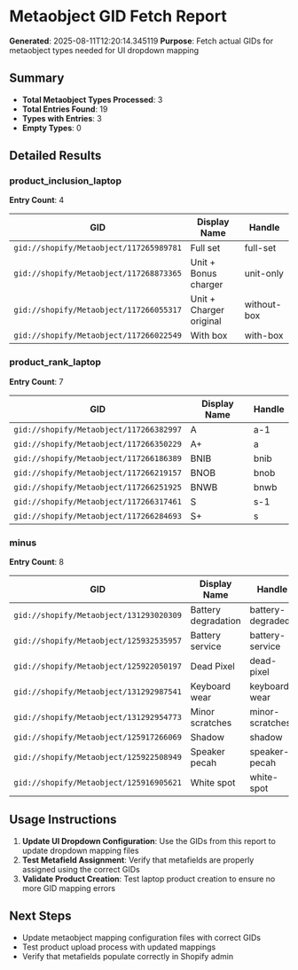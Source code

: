 # Metaobject GID Fetch Report

**Generated**: 2025-08-11T12:20:14.345119
**Purpose**: Fetch actual GIDs for metaobject types needed for UI dropdown mapping

## Summary

- **Total Metaobject Types Processed**: 3
- **Total Entries Found**: 19
- **Types with Entries**: 3
- **Empty Types**: 0

## Detailed Results

### product_inclusion_laptop

**Entry Count**: 4

| GID | Display Name | Handle |
|-----|--------------|--------|
| `gid://shopify/Metaobject/117265989781` | Full set | full-set |
| `gid://shopify/Metaobject/117268873365` | Unit + Bonus charger | unit-only |
| `gid://shopify/Metaobject/117266055317` | Unit + Charger original | without-box |
| `gid://shopify/Metaobject/117266022549` | With box | with-box |

### product_rank_laptop

**Entry Count**: 7

| GID | Display Name | Handle |
|-----|--------------|--------|
| `gid://shopify/Metaobject/117266382997` | A | a-1 |
| `gid://shopify/Metaobject/117266350229` | A+ | a |
| `gid://shopify/Metaobject/117266186389` | BNIB | bnib |
| `gid://shopify/Metaobject/117266219157` | BNOB | bnob |
| `gid://shopify/Metaobject/117266251925` | BNWB | bnwb |
| `gid://shopify/Metaobject/117266317461` | S | s-1 |
| `gid://shopify/Metaobject/117266284693` | S+ | s |

### minus

**Entry Count**: 8

| GID | Display Name | Handle |
|-----|--------------|--------|
| `gid://shopify/Metaobject/131293020309` | Battery degradation | battery-degraded |
| `gid://shopify/Metaobject/125932535957` | Battery service | battery-service |
| `gid://shopify/Metaobject/125922050197` | Dead Pixel | dead-pixel |
| `gid://shopify/Metaobject/131292987541` | Keyboard wear | keyboard-wear |
| `gid://shopify/Metaobject/131292954773` | Minor scratches | minor-scratches |
| `gid://shopify/Metaobject/125917266069` | Shadow | shadow |
| `gid://shopify/Metaobject/125922508949` | Speaker pecah | speaker-pecah |
| `gid://shopify/Metaobject/125916905621` | White spot | white-spot |

## Usage Instructions

1. **Update UI Dropdown Configuration**: Use the GIDs from this report to update dropdown mapping files
2. **Test Metafield Assignment**: Verify that metafields are properly assigned using the correct GIDs
3. **Validate Product Creation**: Test laptop product creation to ensure no more GID mapping errors

## Next Steps

- Update metaobject mapping configuration files with correct GIDs
- Test product upload process with updated mappings
- Verify that metafields populate correctly in Shopify admin
